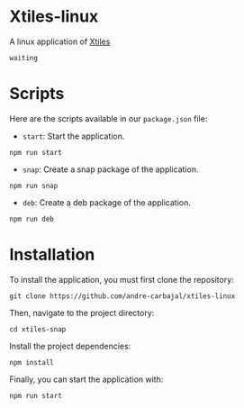 # Xtiles-linux

A linux application of [Xtiles](https://xtiles.app/)

```
waiting
```

# Scripts

Here are the scripts available in our `package.json` file:

- `start`: Start the application.
```
npm run start
```

- `snap`: Create a snap package of the application.
```
npm run snap
```

- `deb`: Create a deb package of the application.
```
npm run deb
```

# Installation
To install the application, you must first clone the repository:

```
git clone https://github.com/andre-carbajal/xtiles-linux
```
Then, navigate to the project directory:
```
cd xtiles-snap
```
Install the project dependencies:
```
npm install
```
Finally, you can start the application with:
```
npm run start
```